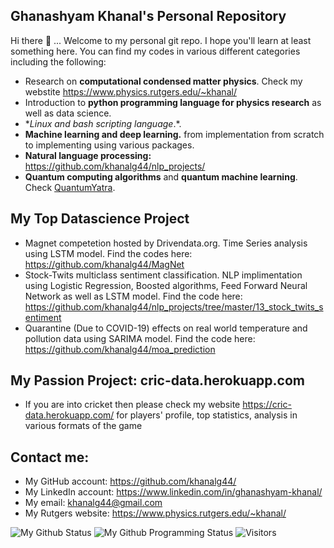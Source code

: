 ## Ghanashyam Khanal's Personal Repository

Hi there 👋 ... Welcome to my personal git repo. I hope you'll learn at least something here. You can find my codes in various different categories including the following:

* Research on **computational condensed matter physics**. Check my webstite https://www.physics.rutgers.edu/~khanal/
* Introduction to **python programming language for physics research** as well as data science.
* **Linux and bash scripting language*.*. 
* **Machine learning and deep learning.** from implementation from scratch to implementing using various packages.
* **Natural language processing:** https://github.com/khanalg44/nlp_projects/
* **Quantum computing algorithms** and **quantum machine learning**. Check [QuantumYatra](https://github.com/quantumyatra/).


## My Top Datascience Project
* Magnet competetion hosted by Drivendata.org. Time Series analysis using LSTM model. Find the codes here: https://github.com/khanalg44/MagNet
* Stock-Twits multiclass sentiment classification. NLP implimentation using Logistic Regression, Boosted algorithms, Feed Forward Neural Network as well as LSTM model. Find the code here: https://github.com/khanalg44/nlp_projects/tree/master/13_stock_twits_sentiment
* Quarantine (Due to COVID-19) effects on real world temperature and pollution data using SARIMA model. Find the code here: https://github.com/khanalg44/moa_prediction


## My Passion Project: **cric-data.herokuapp.com**
* If you are into cricket then please check my website https://cric-data.herokuapp.com/ for players' profile, top statistics, analysis in various formats of the game

## Contact me:

* My GitHub account: https://github.com/khanalg44/
* My LinkedIn account: https://www.linkedin.com/in/ghanashyam-khanal/
* My email: khanalg44@gmail.com
* My Rutgers website: https://www.physics.rutgers.edu/~khanal/

![My Github Status](https://github-readme-stats.vercel.app/api?username=khanalg44&show_icons=true&hide_border=true)
![My Github Programming Status](https://github-readme-stats.vercel.app/api/top-langs/?username=khanalg44&show_icons=true&hide_border=true)
![Visitors](https://visitor-badge.laobi.icu/badge?page_id=khanalg44.khanalg44)
